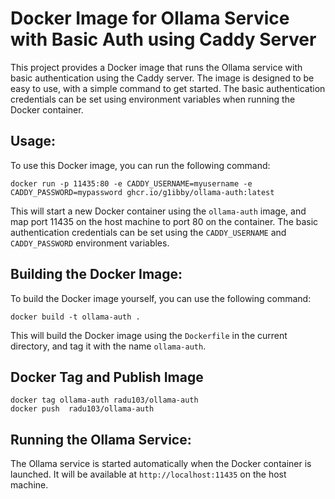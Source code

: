 # Docker Image for Ollama Service with Basic Auth using Caddy Server

This project provides a Docker image that runs the Ollama service with basic authentication using the Caddy server. The image is designed to be easy to use, with a simple command to get started. The basic authentication credentials can be set using environment variables when running the Docker container.

## Usage:

To use this Docker image, you can run the following command:
```
docker run -p 11435:80 -e CADDY_USERNAME=myusername -e CADDY_PASSWORD=mypassword ghcr.io/g1ibby/ollama-auth:latest 
```
This will start a new Docker container using the `ollama-auth` image, and map port 11435 on the host machine to port 80 on the container. The basic authentication credentials can be set using the `CADDY_USERNAME` and `CADDY_PASSWORD` environment variables.

## Building the Docker Image:

To build the Docker image yourself, you can use the following command:
```
docker build -t ollama-auth .
```
This will build the Docker image using the `Dockerfile` in the current directory, and tag it with the name `ollama-auth`.

## Docker Tag and Publish Image

```
docker tag ollama-auth radu103/ollama-auth
docker push  radu103/ollama-auth
```

## Running the Ollama Service:

The Ollama service is started automatically when the Docker container is launched. It will be available at `http://localhost:11435` on the host machine.
